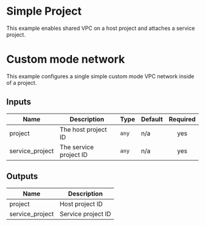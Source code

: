 # Simple Project

This example enables shared VPC on a host project and attaches a service project.

#  Custom mode network

This example configures a single simple custom mode VPC network inside of a project.

<!-- BEGINNING OF PRE-COMMIT-TERRAFORM DOCS HOOK -->
## Inputs

| Name | Description | Type | Default | Required |
|------|-------------|------|---------|:--------:|
| project | The host project ID | `any` | n/a | yes |
| service\_project | The service project ID | `any` | n/a | yes |

## Outputs

| Name | Description |
|------|-------------|
| project | Host project ID |
| service\_project | Service project ID |

<!-- END OF PRE-COMMIT-TERRAFORM DOCS HOOK -->
